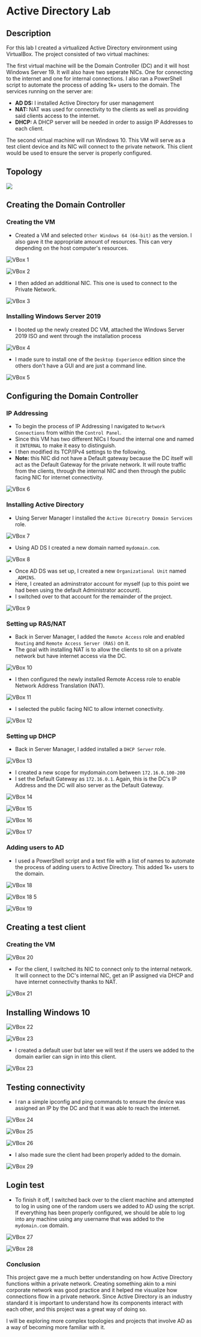 # Active Directory Lab

## Description

For this lab I created a virtualized Active Directory environment using VirtualBox. The project consisted of two virtual machines: 

The first virtual machine will be the Domain Controller (DC) and it will host Windows Server 19. It will also have two seperate NICs. One for connecting to the internet and one for internal connections. I also ran a PowerShell script to automate the process of adding 1k+ users to the domain. The services running on the server are:

* <b> AD DS: </b> I installed Active Directory for user management
* <b> NAT: </b> NAT was used for connectivity to the clients as well as providing said clients access to the internet.
* <b> DHCP: </b> A DHCP server will be needed in order to assign IP Addresses to each client.

The second virtual machine will run Windows 10. This VM will serve as a test client device and its NIC will connect to the private network. This client would be used to ensure the server is properly configured.

## Topology

<img src="https://i.imgur.com/w2YHkGD.png" />

## Creating the Domain Controller

### Creating the VM

- Created a VM and selected `Other Windows 64 (64-bit)` as the version. I also gave it the appropriate amount of resources. This can very depending on the host computer's resources.

![VBox 1](https://github.com/royzen01/Active_Directory_Lab/assets/13005742/b1fd40ce-5af1-4c9b-a8d9-752c8f7fe450)

![VBox 2](https://github.com/royzen01/Active_Directory_Lab/assets/13005742/d086df5a-c635-48a4-a324-73b87b5569a7)

- I then added an additional NIC. This one is used to connect to the Private Network.
  
![VBox 3](https://github.com/royzen01/Active_Directory_Lab/assets/13005742/aec363f9-cc5c-4183-b8fe-5b7b477b983d)

### Installing Windows Server 2019

- I booted up the newly created DC VM, attached the Windows Server 2019 ISO and went through the installation process

![VBox 4](https://github.com/royzen01/Active_Directory_Lab/assets/13005742/bde013fa-92f1-477f-bf08-3949523867dc)

- I made sure to install one of the `Desktop Experience` edition since the others don't have a GUI and are just a command line.
  
![VBox 5](https://github.com/royzen01/Active_Directory_Lab/assets/13005742/de09e884-f23e-4786-9465-8301e365c6ae)


## Configuring the Domain Controller

### IP Addressing

- To begin the process of IP Addressing I navigated to `Network Connections` from within the `Control Panel`.
- Since this VM has two different NICs I found the internal one and named it `INTERNAL` to make it easy to distinguish.
- I then modified its TCP/IPv4 settings to the following.
- <b>Note:</b> this NIC did not have a Default gateway because the DC itself will act as the Default Gateway for the private network. It will route traffic from the clients, through the internal NIC and then through the public facing NIC for internet connectivity.

![VBox 6](https://github.com/royzen01/Active_Directory_Lab/assets/13005742/783d34dc-9e48-43ec-a0c1-74ba20148892)

### Installing Active Directory 

- Using Server Manager I installed the `Active Direcotry Domain Services` role.

![VBox 7](https://github.com/royzen01/Active_Directory_Lab/assets/13005742/93819c4c-5d44-4a95-968c-56277866e816)

- Using AD DS I created a new domain named `mydomain.com`.

![VBox 8](https://github.com/royzen01/Active_Directory_Lab/assets/13005742/1262676c-767a-47e9-8431-55ab9a9e406a)

- Once AD DS was set up, I created a new `Organizational Unit` named `_ADMINS`.
- Here, I created an adminstrator account for myself (up to this point we had been using the default Administrator account).
- I switched over to that account for the remainder of the project.

![VBox 9](https://github.com/royzen01/Active_Directory_Lab/assets/13005742/b4f81dba-7012-4919-8d02-2b2f0b9ac515)

### Setting up RAS/NAT

- Back in Server Manager, I added the `Remote Access` role and enabled `Routing` and `Remote Access Server (RAS)` on it.
- The goal with installing NAT is to allow the clients to sit on a private network but have internet access via the DC.

![VBox 10](https://github.com/royzen01/Active_Directory_Lab/assets/13005742/088e6db0-8575-405e-8f59-f938aa1fd023)

- I then configured the newly installed Remote Access role to enable Network Address Translation (NAT).
  
![VBox 11](https://github.com/royzen01/Active_Directory_Lab/assets/13005742/ffb2c3f4-76a4-4352-8905-668311b75c3a)

- I selected the public facing NIC to allow internet conectivity.

![VBox 12](https://github.com/royzen01/Active_Directory_Lab/assets/13005742/1ae18d80-fa89-44b9-a26f-3d5275ae7413)

### Setting up DHCP

- Back in Server Manager, I added installed a `DHCP Server` role.

![VBox 13](https://github.com/royzen01/Active_Directory_Lab/assets/13005742/a35aa082-1cfe-4a67-8b21-6ea271623a2e)

- I created a new scope for mydomain.com between `172.16.0.100-200`
- I set the Default Gateway as `172.16.0.1`. Again, this is the DC's IP Address and the DC will also server as the Default Gateway.

![VBox 14](https://github.com/royzen01/Active_Directory_Lab/assets/13005742/0fe5ac17-794c-492a-bfc9-357656bcb924)

![VBox 15](https://github.com/royzen01/Active_Directory_Lab/assets/13005742/6d802879-184f-488c-ac93-dc71498f5c73)

![VBox 16](https://github.com/royzen01/Active_Directory_Lab/assets/13005742/b74b6f72-9e89-4412-a394-a5022ff4c537)

![VBox 17](https://github.com/royzen01/Active_Directory_Lab/assets/13005742/276432ed-7190-4d6e-9e8f-ac6b811cbcde)

### Adding users to AD

- I used a PowerShell script and a text file with a list of names to automate the process of adding users to Active Directory. This added 1k+ users to the domain.

![VBox 18](https://github.com/royzen01/Active_Directory_Lab/assets/13005742/8bb35f30-ff0c-4876-bb7c-e575f69055a0)

![VBox 18 5](https://github.com/royzen01/Active_Directory_Lab/assets/13005742/5bb56e33-c7ed-4f4d-bde3-9851850834c4)

![VBox 19](https://github.com/royzen01/Active_Directory_Lab/assets/13005742/5054eb32-2f3e-4d77-bcde-1b7cb2a642a1)


## Creating a test client

### Creating the VM

![VBox 20](https://github.com/royzen01/Active_Directory_Lab/assets/13005742/549a8b63-4278-4a54-b070-2ed16b6b7477)

- For the client, I switched its NIC to connect only to the internal network. It will connect to the DC's internal NIC, get an IP assigned via DHCP and have internet connectivity thanks to NAT.

![VBox 21](https://github.com/royzen01/Active_Directory_Lab/assets/13005742/a1f6db6b-1878-412e-b763-eb30b1de403e)

## Installing Windows 10

![VBox 22](https://github.com/royzen01/Active_Directory_Lab/assets/13005742/2093dbd2-21ea-4228-9deb-dd86698ec87a)

![VBox 23](https://github.com/royzen01/Active_Directory_Lab/assets/13005742/dd1a8de6-5e2b-4531-a162-ed0310ca061e)

- I created a default user but later we will test if the users we added to the domain earlier can sign in into this client.

![VBox 23](https://github.com/royzen01/Active_Directory_Lab/assets/13005742/63da368c-b72b-4534-907a-1ba4ea718d7d)

## Testing connectivity

- I ran a simple ipconfig and ping commands to ensure the device was assigned an IP by the DC and that it was able to reach the internet.

![VBox 24](https://github.com/royzen01/Active_Directory_Lab/assets/13005742/e647421b-8d22-4152-bd5c-aa682827f9f4)

![VBox 25](https://github.com/royzen01/Active_Directory_Lab/assets/13005742/136fe0a5-5126-436e-a8ff-3dcf9f9e5095)

![VBox 26](https://github.com/royzen01/Active_Directory_Lab/assets/13005742/d0c08979-e4c9-4de2-89f3-299837d0339e)

- I also made sure the client had been properly added to the domain.

![VBox 29](https://github.com/royzen01/Active_Directory_Lab/assets/13005742/017fec5d-00c7-4a44-bc2f-892a346e341a)

## Login test

- To finish it off, I switched back over to the client machine and attempted to log in using one of the random users we added to AD using the script. If everything has been properly configured, we should be able to log into any machine using any username that was added to the `mydomain.com` domain.

![VBox 27](https://github.com/royzen01/Active_Directory_Lab/assets/13005742/97ec97b4-fd20-4e65-a206-bed12dbc661f)

![VBox 28](https://github.com/royzen01/Active_Directory_Lab/assets/13005742/5b3f53ba-7d9c-49f6-9c15-fa981630f37b)


### Conclusion

This project gave me a much better understanding on how Active Directory functions within a private network. Creating something akin to a mini corporate network was good practice and it helped me visualize how connections flow in a private network. Since Active Directory is an industry standard it is important to understand how its components interact with each other, and this project was a great way of doing so. 

I will be exploring more complex topologies and projects that involve AD as a way of becoming more familiar with it.






